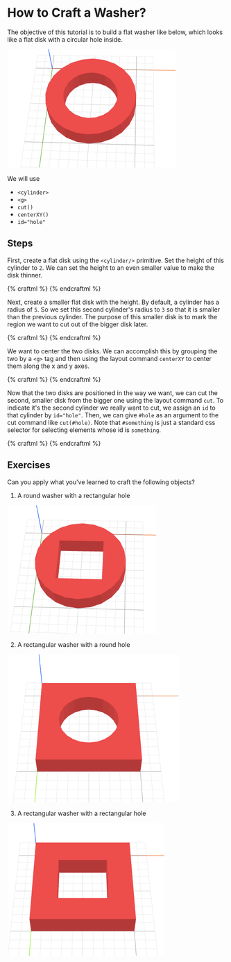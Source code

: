 # How to Craft a Washer?

The objective of this tutorial is to build a flat washer like below, which
looks like a flat disk with a circular hole inside.

![objective](objective.png)

We will use
* `<cylinder>`
* `<g>`
* `cut()`
* `centerXY()`
* `id="hole"`

## Steps

First, create a flat disk using the `<cylinder/>` primitive. Set the height
of this cylinder to `2`. We can set the height to an even smaller value to
make the disk thinner.

{% craftml %}
<cylinder height="2"/>
{% endcraftml %}

Next, create a smaller flat disk with the height. By default, a cylinder has a
radius of `5`. So we set this second cylinder's radius to `3` so that it is smaller
than the previous cylinder. The purpose of this smaller disk is to mark the region
we want to cut out of the bigger disk later.

{% craftml %}
<cylinder height="2"/>
<cylinder radius="3"/>
{% endcraftml %}

We want to center the two disks. We can accomplish this by grouping the two by
a `<g>` tag and then using the layout command `centerXY` to center them
along the x and y axes.

{% craftml %}
<g l="centerXY()">
  <cylinder height="2"/>
  <cylinder radius="3"/>
</g>
{% endcraftml %}

Now that the two disks are positioned in the way we want, we can cut the second,
smaller disk from the bigger one using the layout command `cut`. To indicate
it's the second cylinder we really want to cut, we assign an `id` to that cylinder
by `id="hole"`. Then, we can give `#hole` as an argument to the cut command
like `cut(#hole)`. Note that `#something` is just a standard css selector for selecting
elements whose id is `something`.

{% craftml %}
<g l="centerXY() cut(#hole)">
  <cylinder height="2"/>
  <cylinder radius="3" id="hole"/>
</g>
{% endcraftml %}

## Exercises

Can you apply what you've learned to craft the following objects?

1. A round washer with a rectangular hole

  ![exercise](exercise1.png)

2. A rectangular washer with a round hole

  ![exercise](exercise2.png)

3. A rectangular washer with a rectangular hole

  ![exercise](exercise3.png)
